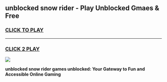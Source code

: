 
## unblocked snow rider - Play Unblocked Gmaes & Free
<h3>
<a href="https://news.freeplayer.one?title=unblocked_snow_rider&ref=16F">CLICK TO PLAY</a></h3>
<hr>

<h3>
<a href="https://news.freeplayer.one?title=unblocked_snow_rider&ref=16F">CLICK 2 PLAY</a>
  
</h3>

<a href="https://news.freeplayer.one?title=unblocked_snow_rider&ref=16F/"><img src="https://clearcache.store/games.png"></a>


**unblocked snow rider games unblocked: Your Gateway to Fun and Accessible Online Gaming**
